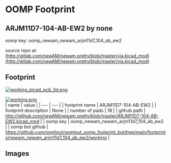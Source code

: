 # OOMP Footprint  
## ARJM11D7-104-AB-EW2  by none  
  
oomp key: oomp_newam_newam_arjm11d7_104_ab_ew2  
  
source repo at: [http://gitlab.com/newAM/newam.pretty/blob/master/via.kicad_mod](http://gitlab.com/newAM/newam.pretty/blob/master/via.kicad_mod)  
## Footprint  
  
[![working_kicad_pcb_3d.png](working_kicad_pcb_3d_600.png)](working_kicad_pcb_3d.png)  
  
[![working.png](working_600.png)](working.png)  
| name | value | 
| --- | --- | 
| footprint name | ARJM11D7-104-AB-EW2 | 
| footprint description | None | 
| number of pads | 18 | 
| github path | http://github.com/newAM/newam.pretty/blob/master/ARJM11D7-104-AB-EW2.kicad_mod | 
| oomp key | oomp_newam_newam_arjm11d7_104_ab_ew2 | 
| oomp bot github | https://github.com/oomlout/oomlout_oomp_footprint_bot/tree/main/footprints/newam_newam_arjm11d7_104_ab_ew2/working | 
## Images  
